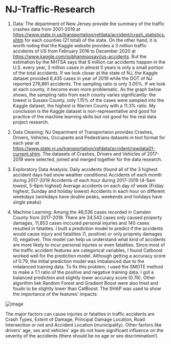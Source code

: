 # NJ-Traffic-Research

1. Data: The department of New Jersey provide the summary of the traffic crashes data from 2001-2019 at https://www.state.nj.us/transportation/refdata/accident/crash_statistics.shtm  for each counties (21 total)  of the state. 
On the other hand, it is worth noting that the Kaggle website provides a 3 million traffic accidents of US from February 2016 to December 2020 at https://www.kaggle.com/sobhanmoosavi/us-accidents. But the estimation by the NHTSA says that 6 million car accidents happen in the U.S. every year, 3 million cases in almost 5 years is only a small portion of the total accidents. If we look closer at the state of NJ, the Kaggle dataset provided 8,435 cases in year of 2019 while the DOT of NJ reported 276,861 accidents. The sampling ratio is only 3.05%. If we look at each county, it become even more problematic. As the graph below shows, the sampling ratio from each county varies significantly: the lowest is Sussex County, only 1.15% of the cases were sampled into the Kaggle dataset, the highest is Warren County with a 11.3% ratio. My conclusion is the Kaggle dataset is non-representative and good for practice of the machine learning skills but not good for the real data project research. 

2.	Data Cleaning:
NJ Department of Transportaion provides Crashes, Drivers, Vehicles, Occupants and Pedestrians datasets in text format for each year at https://www.state.nj.us/transportation/refdata/accident/rawdata01-current.shtm. 
The datasets of Crashes, Drivers and Vehicles of 2017-2019 were selected, joined and merged together for the data research.  

3. Exploratory Data Analysis:
Daily accidents (found all of the 3 highest accident days had snow weather conditions)
Accidents of each month during 2017-2019
Accidents of each hour during 2017-2019 (4-5am lowest, 5-6pm highest)
Average accidents on each day of week (Friday highest, Sunday and holiday lowest)
Accidents in each hour on different weekdays (workdays have double peaks, weekends and holidays have single peaks)

4. Machine Learning: Among the 46,536 cases recorded in Camden County from 2017-2019. There are 34,543 cases only caused property damages, 11,853 cases inccured personal injuries and 140 cases resutled in fataities. 
I built a prediction model to predict if the accidents would cause injury and fatalities (1, positive) or only proprety damages (0, negative). This model can help us understand what kind of accidents are more likely to incur personal injuries or even fatalities. 
Since most of the traffic accident features are categorical variables, I found Catboost worked well for the prediction model. Although getting a accuracy score of 0.79, the initial prediction model was imbalanced due to the imlalanced training data. To fix this problem, I used the SMOTE method to make a 1:1 ratio of the positive and negative training data. I got a balanced prediction and slightly lower accuracy score (0.76). Other algorithm liek Random Forest and Gradient Boost were also tried and foudn to be slightly lower than CatBoost. 
The SHAP was used to show the importance of the features' impacts:

![image](https://user-images.githubusercontent.com/73204188/125385652-e56a8780-e368-11eb-91fe-44488c2c9d56.png)

The major factors can cause injuries or fatalties in traffic accidents are Crash Types, Extent of Damage, Principal Damage Location, Road Intersection or not and Accident Location (municipality). Other factors like drivers' age, sex and vehicles' age do not have significant influence on the severity of the accidents (there should be no age or sex discrimination!). 

